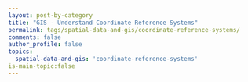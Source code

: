 ```yaml
---
layout: post-by-category
title: "GIS - Understand Coordinate Reference Systems"
permalink: tags/spatial-data-and-gis/coordinate-reference-systems/
comments: false
author_profile: false
topics:
  spatial-data-and-gis: 'coordinate-reference-systems'
is-main-topic:false
---
```


